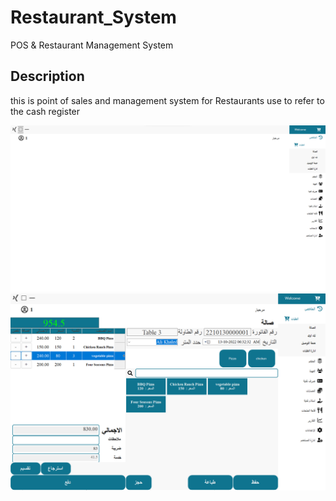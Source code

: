 # Restaurant_System
POS &amp; Restaurant Management System

## Description
this is point of sales  and management system for Restaurants use to refer to the cash register 


![Dashboard](https://github.com/ahmedbadawy11/Restaurant_System/blob/main/Image/Res_System_dashboard.png)
![Lounge Order](https://github.com/ahmedbadawy11/Restaurant_System/blob/main/Image/Res_System_Lounge_order.png)

